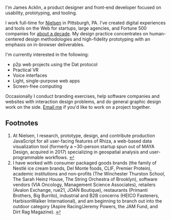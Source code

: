 I'm James Acklin, a product designer and front-end developer focused on usability, prototyping, and tooling.

I work full-time for <a aria-describedby="footnote-label" href="#nielsen" id="nielsen-ref">Nielsen</a> in Pittsburgh, PA. I've created digital experiences and tools on the Web for startups, large agencies, and Fortune 500 companies for <a aria-describedby="footnote-label" href="#clients" id="clients-ref">about a decade</a>. My design practice concentrates on human-centered design methodologies and high-fidelity prototyping with an emphasis on in-browser deliverables.

I'm currently interested in the following:

* p2p web projects using the Dat protocol
* Practical VR
* Voice interfaces
* Light, single-purpose web apps
* Screen-free computing

Occasionally I conduct branding exercises, help software companies and websites with interaction design problems, and do general graphic design work on the side. [Email me](mailto:jamesacklin@gmail.com) if you'd like to work on a project&nbsp;together.

<footer class="bt b--silver">
    <h2 id="footnote-label" class="clip">Footnotes</h2>
    <ol class="pl1">
        <li id="nielsen">At Nielsen, I research, prototype, design, and contribute production JavaScript for all user-facing features of Rhiza, a web-based data visualization tool (formerly a ~30-person startup spun out of MAYA Design, acquired in 2017) specializing in geospatial analysis and user-programmable workflows. <a href="#nielsen-ref" aria-label="Back to content">↩</a></li>
        <li id="clients">I have worked with consumer packaged goods brands (the family of Nestlé ice cream brands, Del Monte foods, CLIF, Premier Protein), academic institutions and non-profits (The Winchester Thurston School, The Sarah Heinz House, The String Orchestra of Brooklyn), software vendors (VIA Oncology, Management Science Associates), retailers (Avalon Exchange, rue21, JOAN Boutique), restaurants (Primanti Brothers, Big Burrito), industrial and B2B concerns (HEICO Fasteners, HarbisonWalker International), and am beginning to branch out into the outdoor category (Aspire Racing/Jeremy Powers, the JAM Fund, and Dirt Rag Magazine). <a href="#clients-ref" aria-label="Back to content">↩</a></li>
    </ol>
</footer>
